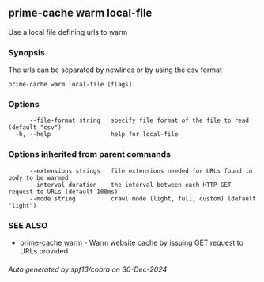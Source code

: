 ## prime-cache warm local-file

Use a local file defining urls to warm

### Synopsis

The urls can be separated by newlines or by using the csv format

```
prime-cache warm local-file [flags]
```

### Options

```
      --file-format string   specify file format of the file to read (default "csv")
  -h, --help                 help for local-file
```

### Options inherited from parent commands

```
      --extensions strings   file extensions needed for URLs found in body to be warmed
      --interval duration    the interval between each HTTP GET request to URLs (default 100ms)
      --mode string          crawl mode (light, full, custom) (default "light")
```

### SEE ALSO

* [prime-cache warm](prime-cache_warm.md)	 - Warm website cache by issuing GET request to URLs provided

###### Auto generated by spf13/cobra on 30-Dec-2024
